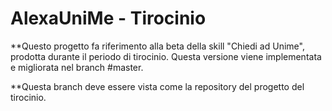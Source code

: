 # AlexaUniMe - Tirocinio
**Questo progetto fa riferimento alla beta della skill "Chiedi ad Unime", prodotta durante il periodo di tirocinio.
Questa versione viene implementata e migliorata nel branch #master.

**Questa branch deve essere vista come la repository del progetto del tirocinio.
